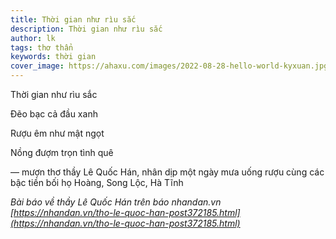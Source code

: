 ```yaml
---
title: Thời gian như rìu sắc
description: Thời gian như rìu sắc
author: lk
tags: thơ thẩn
keywords: thời gian
cover_image: https://ahaxu.com/images/2022-08-28-hello-world-kyxuan.jpg
---
```



Thời gian như rìu sắc

Đẽo bạc cả đầu xanh

Rượu êm như mật ngọt

Nồng đượm trọn tình quê

— mượn thơ thầy Lê Quốc Hán, nhân dịp một ngày mưa uống rượu cùng các bậc tiền bối họ Hoàng, Song Lộc, Hà Tĩnh

*Bài báo về thầy Lê Quốc Hán trên báo nhandan.vn [https://nhandan.vn/tho-le-quoc-han-post372185.html](https://nhandan.vn/tho-le-quoc-han-post372185.html)*



